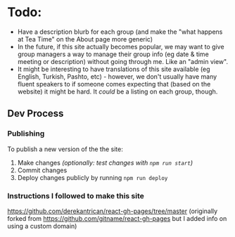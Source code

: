 # Todo:

- Have a description blurb for each group (and make the "what happens at Tea Time" on the About page more generic)
- In the future, if this site actually becomes popular, we may want to give group managers a way to manage their group info (eg date & time meeting or description) without going through me. Like an "admin view".
- It might be interesting to have translations of this site available (eg English, Turkish, Pashto, etc) - however, we don't usually have many fluent speakers to if someone comes expecting that (based on the website) it might be hard. It *could* be a listing on each group, though.

## Dev Process

### Publishing

To publish a new version of the the site:

1. Make changes *(optionally: test changes with `npm run start`)*
2. Commit changes
3. Deploy changes publicly by running `npm run deploy`

### Instructions I followed to make this site

https://github.com/derekantrican/react-gh-pages/tree/master (originally forked from https://github.com/gitname/react-gh-pages but I added info on using a custom domain)